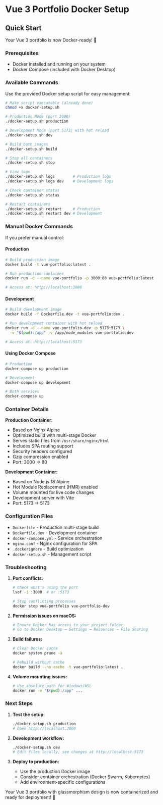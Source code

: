 # Vue 3 Portfolio Docker Setup

## Quick Start

Your Vue 3 portfolio is now Docker-ready! 🐳

### Prerequisites
- Docker installed and running on your system
- Docker Compose (included with Docker Desktop)

### Available Commands

Use the provided Docker setup script for easy management:

```bash
# Make script executable (already done)
chmod +x docker-setup.sh

# Production Mode (port 3000)
./docker-setup.sh production

# Development Mode (port 5173) with hot reload
./docker-setup.sh dev

# Build both images
./docker-setup.sh build

# Stop all containers
./docker-setup.sh stop

# View logs
./docker-setup.sh logs        # Production logs
./docker-setup.sh logs dev    # Development logs

# Check container status
./docker-setup.sh status

# Restart containers
./docker-setup.sh restart     # Production
./docker-setup.sh restart dev # Development
```

### Manual Docker Commands

If you prefer manual control:

#### Production
```bash
# Build production image
docker build -t vue-portfolio:latest .

# Run production container
docker run -d --name vue-portfolio -p 3000:80 vue-portfolio:latest

# Access at: http://localhost:3000
```

#### Development
```bash
# Build development image
docker build -f Dockerfile.dev -t vue-portfolio:dev .

# Run development container with hot reload
docker run -d --name vue-portfolio-dev -p 5173:5173 \
  -v "$(pwd):/app" -v /app/node_modules vue-portfolio:dev

# Access at: http://localhost:5173
```

#### Using Docker Compose
```bash
# Production
docker-compose up production

# Development
docker-compose up development

# Both services
docker-compose up
```

### Container Details

**Production Container:**
- Based on Nginx Alpine
- Optimized build with multi-stage Docker
- Serves static files from `/usr/share/nginx/html`
- Includes SPA routing support
- Security headers configured
- Gzip compression enabled
- Port: 3000 → 80

**Development Container:**
- Based on Node.js 18 Alpine
- Hot Module Replacement (HMR) enabled
- Volume mounted for live code changes
- Development server with Vite
- Port: 5173 → 5173

### Configuration Files

- `Dockerfile` - Production multi-stage build
- `Dockerfile.dev` - Development container
- `docker-compose.yml` - Service orchestration
- `nginx.conf` - Nginx configuration for SPA
- `.dockerignore` - Build optimization
- `docker-setup.sh` - Management script

### Troubleshooting

1. **Port conflicts:**
   ```bash
   # Check what's using the port
   lsof -i :3000  # or :5173
   
   # Stop conflicting processes
   docker stop vue-portfolio vue-portfolio-dev
   ```

2. **Permission issues on macOS:**
   ```bash
   # Ensure Docker has access to your project folder
   # Go to Docker Desktop → Settings → Resources → File Sharing
   ```

3. **Build failures:**
   ```bash
   # Clean Docker cache
   docker system prune -a
   
   # Rebuild without cache
   docker build --no-cache -t vue-portfolio:latest .
   ```

4. **Volume mounting issues:**
   ```bash
   # Use absolute path for Windows/WSL
   docker run -v "$(pwd):/app" ...
   ```

### Next Steps

1. **Test the setup:**
   ```bash
   ./docker-setup.sh production
   # Open http://localhost:3000
   ```

2. **Development workflow:**
   ```bash
   ./docker-setup.sh dev
   # Edit files locally, see changes at http://localhost:5173
   ```

3. **Deploy to production:**
   - Use the production Docker image
   - Consider container orchestration (Docker Swarm, Kubernetes)
   - Add environment-specific configurations

Your Vue 3 portfolio with glassmorphism design is now containerized and ready for deployment! 🚀